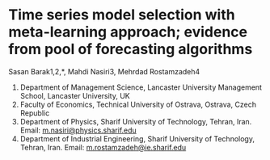 # Time series model selection with meta-learning approach; evidence from pool of forecasting algorithms

Sasan Barak1,2,*,  Mahdi Nasiri3, Mehrdad Rostamzadeh4

1. Department of Management Science, Lancaster University Management School,
Lancaster University, UK
2. Faculty of Economics, Technical University of Ostrava, Ostrava, Czech Republic
3. Department of Physics, Sharif University of Technology, Tehran, Iran. Email: m.nasiri@physics.sharif.edu
4. Department of Industrial Engineering, Sharif University of Technology, Tehran, Iran. Email: m.rostamzadeh@ie.sharif.edu


